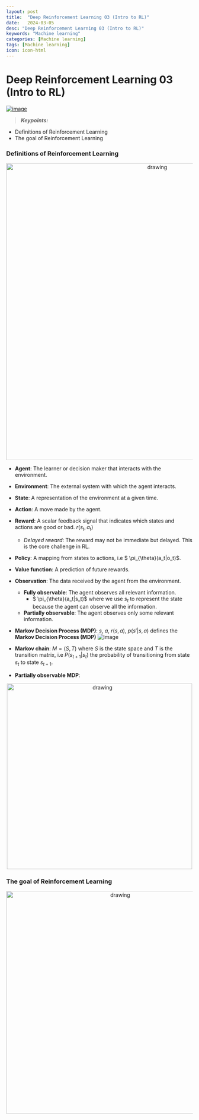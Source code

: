```yaml
---
layout: post
title:  "Deep Reinforcement Learning 03 (Intro to RL)"
date:   2024-03-05
desc: "Deep Reinforcement Learning 03 (Intro to RL)"
keywords: "Machine learning"
categories: [Machine learning]
tags: [Machine learning]
icon: icon-html
---
```


# Deep Reinforcement Learning 03 (Intro to RL)

[![image](https://xaltius.tech/wp-content/uploads/2019/07/Reinforcement-Learning.jpg)](https://www.youtube.com/watch?v=ppN5ORNrMos&list=PL_iWQOsE6TfVYGEGiAOMaOzzv41Jfm_Ps&index=6)

> **_Keypoints:_**  

- Definitions of Reinforcement Learning
- The goal of Reinforcement Learning

### Definitions of Reinforcement Learning

<!-- Insert an image -->
<div style="text-align:center"><img src="https://github.com/leishi23/homepage/blob/master/_posts/Screenshot%202024-01-31%20194916.png?raw=true" alt="drawing" width="800" position="center"/></div>

- **Agent**: The learner or decision maker that interacts with the environment.
- **Environment**: The external system with which the agent interacts.
- **State**: A representation of the environment at a given time.
- **Action**: A move made by the agent.
- **Reward**: A scalar feedback signal that indicates which states and actions are good or bad. $r(s_t, a_t)$ 
  - _Delayed reward_: The reward may not be immediate but delayed. This is the core challenge in RL.
- **Policy**: A mapping from states to actions, i.e $ \pi_{\theta}(a_t|o_t)$.
- **Value function**: A prediction of future rewards.
- **Observation**: The data received by the agent from the environment.
  - **Fully observable**: The agent observes all relevant information.
    - $ \pi_{\theta}(a_t|s_t)$ where we use $s_t$ to represent the state because the agent can observe all the information.
  - **Partially observable**: The agent observes only some relevant information.

- **Markov Decision Process (MDP)**: $s$, $a$, $r(s,a)$, $p(s'|s,a)$ defines the **Markov Decision Process (MDP)** ![image](https://github.com/leishi23/homepage/blob/master/_posts/Screenshot%20from%202024-03-05%2013-38-18.png?raw=true)

- **Markov chain**: $M = (S, T)$ where $S$ is the state space and $T$ is the transition matrix, i.e $P(s_{t+1}|s_t)$ the probability of transitioning from state $s_t$ to state $s_{t+1}$.
- **Partially observable MDP**: 
<!-- Use HTML to insert an image -->
<div style="text-align:center"><img src="https://github.com/leishi23/homepage/blob/master/_posts/Screenshot%202024-03-06%20003725.png?raw=true" alt="drawing" width="500" position="center"/></div>


### The goal of Reinforcement Learning
<div style="text-align:center"><img src="https://github.com/leishi23/homepage/blob/master/_posts/Screenshot%202024-03-06%20004756.png?raw=true" alt="drawing" width="600" position="center"/></div>